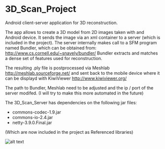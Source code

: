 # 3D_Scan_Project
Android client-server application for 3D reconstruction.

The app allows to create a 3D model from 2D images taken with and Android device.
It sends the image via an xml container to a server (which is included in the project).
The server internally makes call to a SFM program named Bundler, which can be obtained from:
http://www.cs.cornell.edu/~snavely/bundler/
Bundler extracts and matches a dense set of features used for reconstruction.

The resulting .ply file is postprocessed via Meshlab
http://meshlab.sourceforge.net/
and sent back to the mobile device where it can be displayd with KiwiViewer
http://www.kiwiviewer.org/

The path to Bundler, Meshlab need to be adjusted and the ip / port of the server modifed.
(I will try to make this more automated in the future)

The 3D_Scan_Server has dependencies on the following jar files:
* commons-codec-1.9.jar
* commons-io-2.4.jar
* netty-3.9.0.Final.jar

(Which are now included in the project as Referenced libraries)

![alt text](https://github.com/ohza/3D_Scan_Project/blob/master/example.png "Example")
